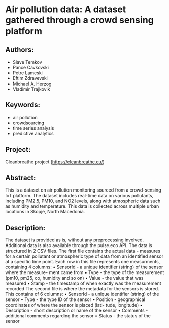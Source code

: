 # Air pollution data: A dataset gathered through a crowd sensing platform

## Authors:
- Slave Temkov
- Pance Cavkovski
- Petre Lameski
- Eftim Zdravevski
- Michael A. Herzog
- Vladimir Trajkovik

## Keywords:
- air pollution
- crowdsourcing
- time series analysis
- predictive analytics

## Project:
Cleanbreathe project (https://cleanbreathe.eu/)

## Abstract:
This is a dataset on air pollution monitoring sourced from a crowd-sensing IoT platform. The dataset includes real-time data on various pollutants, including PM2.5, PM10, and NO2 levels, along with atmospheric data such as humidity and temperature. This data is collected across multiple urban locations in Skopje, North Macedonia.

## Description:
The dataset is provided as is, without any preprocessing involved. Additional data is also available through the pulse.eco API. The data is structured in 2 CSV files. The first file contains the actual data - measures for a certain pollutant or atmospheric type of data from an identified sensor at a specific time point. Each row in this file represents one measurments, containing 4 columns: • SensorId - a unique identifier (string) of the sensor where the measure- ment came from • Type - the type of the measurement (pm10, pm25, co, humidity and so on) • Value - the value that was measured • Stamp - the timestamp of when exactly was the measurement recorded The second file is where the metadata for the sensors is stored. This contains of 6 columns: • SensorId - a unique identifier (string) of the sensor • Type - the type ID of the sensor • Position - geographical coordinates of where the sensor is placed (lati- tude, longitude) • Description - short description or name of the sensor • Comments - additional comments regarding the sensor • Status - the status of the sensor
